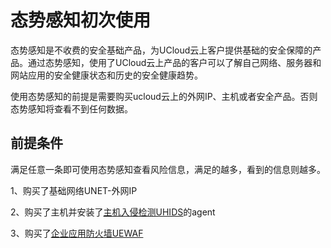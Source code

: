 

# 态势感知初次使用

态势感知是不收费的安全基础产品，为UCloud云上客户提供基础的安全保障的产品。通过态势感知，使用了UCloud云上产品的客户可以了解自己网络、服务器和网站应用的安全健康状态和历史的安全健康趋势。

使用态势感知的前提是需要购买ucloud云上的外网IP、主机或者安全产品。否则态势感知将查看不到任何数据。

## 前提条件

满足任意一条即可使用态势感知查看风险信息，满足的越多，看到的信息则越多。

1、购买了基础网络UNET-外网IP

2、购买了主机并安装了[主机入侵检测UHIDS](uhids/common)的agent

3、购买了[企业应用防火墙UEWAF](uewaf/concepts)
